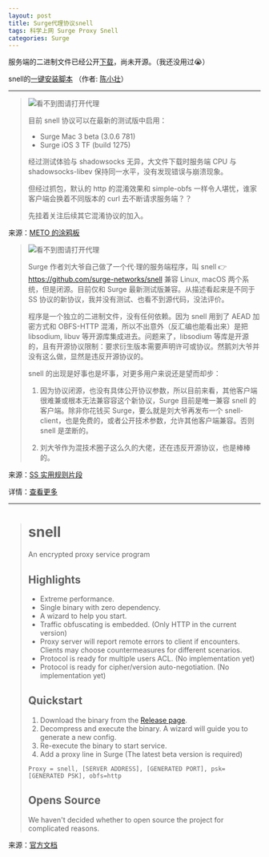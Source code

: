 ```yaml
---
layout: post
title: Surge代理协议snell
tags: 科学上网 Surge Proxy Snell
categories: Surge
---
```




服务端的二进制文件已经公开[下载](https://github.com/surge-networks/snell/releases)，尚未开源。（我还没用过😭）

snell的[一键安装脚本](https://github.com/primovist/snell.sh) （作者: [陈小壮](https://github.com/primovist)）

<!-- more -->

---

> ![看不到图请打开代理](https://cdn5.telesco.pe/file/cSsXdD2nVOkHKDlRZGT0cUS6mBEfX8t40Id5JIobYAd4blQGNpyGcgVX0khb8Rdc-YU8aAMBTrPIEyDWCa1ZE77XM2BiDcp2iViJcsQp-uChvpMn0C80gWCVmS50hqxwaUO5QRDwFamr7ud9JmWvi879VzHzLuAg27TTwVndstBpwIAR6W1lKJDuhxJfpETVzN31r607i0B5N1yMA7KxGMki3k9B9n-iKMDqZdGwXiC06T0Kjg4cg1vBmWSSAENySForch2gmHCwGy1uNDPEW2EQIguyqBTnQHbAWAhigelnFQavORe8uZuBUediiWwyOKKxYLy-EVH-1V3qmBzC1g.jpg)
>
> 目前 snell 协议可以在最新的测试版中启用：
>
> - Surge Mac 3 beta (3.0.6 781)
> - Surge iOS 3 TF (build 1275) 
>
> 经过测试体验与 shadowsocks 无异，大文件下载时服务端 CPU 与 shadowsocks-libev 保持同一水平，没有发现错误与崩溃现象。
>
> 但经过抓包，默认的 http 的混淆效果和 simple-obfs 一样令人堪忧，谁家客户端会换着不同版本的 curl 去不断请求服务端？？
>
> 先挂着关注后续其它混淆协议的加入。

来源：[METO 的涂鸦板](https://t.me/metooooo/1575)

> ![看不到图请打开代理](https://cdn5.telesco.pe/file/u7Vzjl724eo01YZMAeJvEQRhgzuegXsMMMBjG-KgEl1gXskMEOtR5MDiNJF7nvb5CsiDnXcY05ox3eeojeC2yIofdmrUvObSgb6j4y43P-FJnFe2yOcsewemjmcIDuRI1NrqHROntMhWxkvOuxn2jilnf57BfgjOm_hQ5rgthca2uDa7z405BTune267wcZoZ81wDJg39erIKsTqdtmYqTuABVUBqzxy76L20EkzGxPUehVESHAdPZc6pa1TXzn_9Ec42g779faNian_yK0r34sIjWmVHZhBuqHWo2-MJizwoFjgTSviJW39r3NZ3KKUe4oFedLBJP-j6dkX6I9M3g.jpg)
>
> Surge 作者刘大爷自己做了一个代·理的服务端程序，叫 snell 👉 https://github.com/surge-networks/snell 兼容 Linux, macOS 两个系统，但是闭源。目前仅和 Surge 最新测试版兼容。从描述看起来是不同于 SS 协议的新协议，我并没有测试、也看不到源代码，没法评价。
>
> 程序是一个独立的二进制文件，没有任何依赖。因为 snell 用到了 AEAD 加密方式和 OBFS-HTTP 混淆，所以不出意外（反汇编也能看出来）是把 libsodium, libuv 等开源库集成进去。问题来了，libsodium 等库是开源的，且有开源协议限制：要求衍生版本需要声明许可或协议。然鹅刘大爷并没有这么做，显然是违反开源协议的。
>
> snell 的出现是好事也是坏事，对更多用户来说还是望而却步：
>
> 1. 因为协议闭源，也没有具体公开协议参数，所以目前来看，其他客户端很难兼或根本无法兼容容这个新协议，Surge 目前是唯一兼容 snell 的客户端。除非你花钱买 Surge，要么就是刘大爷再发布一个 snell-client，也是免费的，或者公开技术参数，允许其他客户端兼容。否则 snell 是垄断的。
>
> 2. 刘大爷作为混技术圈子这么久的大佬，还在违反开源协议，也是棒棒的。

来源：[SS 实用规则片段](https://t.me/ssrule/198)

详情：[查看更多](https://github.com/surge-networks/snell/issues/6)

---

> # snell
>
> An encrypted proxy service program
>
> ## Highlights
>
> * Extreme performance.
> * Single binary with zero dependency.
> * A wizard to help you start.
> * Traffic obfuscating is embedded. (Only HTTP in the current version)
> * Proxy server will report remote errors to client if encounters. Clients may choose countermeasures for different scenarios.
> * Protocol is ready for multiple users ACL. (No implementation yet)
> * Protocol is ready for cipher/version auto-negotiation. (No implementation yet)
>
> ## Quickstart
>
> 1. Download the binary from the [Release page](https://github.com/surge-networks/snell/releases/latest).
> 2. Decompress and execute the binary. A wizard will guide you to generate a new config.
> 3. Re-execute the binary to start service.
> 4. Add a proxy line in Surge  (The latest beta version is required)
>
> `Proxy = snell, [SERVER ADDRESS], [GENERATED PORT], psk=[GENERATED PSK], obfs=http`
>
> ## Opens Source
>
> We haven't decided whether to open source the project for complicated reasons.

来源：[官方文档](https://github.com/surge-networks/snell)

 <div id="outerdiv" style="position:fixed;top:0;left:0;background:rgba(0,0,0,0.7);z-index:2;width:100%;height:100%;display:none;">
     <div id="innerdiv" style="position:absolute;">
         <img id="bigimg" style="border:5px solid #fff;" src="" />
     </div>
 </div>
  <script src="https://libs.baidu.com/jquery/2.0.0/jquery.min.js"></script>
 <script type="text/javascript">
    $("body").on('click','img',function(){  
        var _this = $(this);//将当前的img元素作为_this传入函数  
        imgShow("#outerdiv", "#innerdiv", "#bigimg", _this);  
    });
    function imgShow(outerdiv, innerdiv, bigimg, _this){  
        var src = _this.attr("src");//获取当前点击的pimg元素中的src属性  
        $(bigimg).attr("src", src);//设置#bigimg元素的src属性  
            /*获取当前点击图片的真实大小，并显示弹出层及大图*/  
        $("<img/>").attr("src", src).load(function(){  
            var windowW = $(window).width();//获取当前窗口宽度  
            var windowH = $(window).height();//获取当前窗口高度  
            var realWidth = this.width;//获取图片真实宽度  
            var realHeight = this.height;//获取图片真实高度  
            var imgWidth, imgHeight;  
            var scale = 0.8;//缩放尺寸，当图片真实宽度和高度大于窗口宽度和高度时进行缩放  

            if(realHeight>windowH*scale) {//判断图片高度  
                imgHeight = windowH*scale;//如大于窗口高度，图片高度进行缩放  
                imgWidth = imgHeight/realHeight*realWidth;//等比例缩放宽度  
                if(imgWidth>windowW*scale) {//如宽度扔大于窗口宽度  
                    imgWidth = windowW*scale;//再对宽度进行缩放  
                }  
            } else if(realWidth>windowW*scale) {//如图片高度合适，判断图片宽度  
                imgWidth = windowW*scale;//如大于窗口宽度，图片宽度进行缩放  
                            imgHeight = imgWidth/realWidth*realHeight;//等比例缩放高度  
            } else {//如果图片真实高度和宽度都符合要求，高宽不变  
                imgWidth = realWidth;  
                imgHeight = realHeight;  
            }  
                    $(bigimg).css("width",imgWidth);//以最终的宽度对图片缩放  
    
            var w = (windowW-imgWidth)/2;//计算图片与窗口左边距  
            var h = (windowH-imgHeight)/2;//计算图片与窗口上边距  
            $(innerdiv).css({"top":h, "left":w});//设置#innerdiv的top和left属性  
            $(outerdiv).fadeIn("fast");//淡入显示#outerdiv及.pimg  
        });  
        $(outerdiv).click(function(){//再次点击淡出消失弹出层  
            $(this).fadeOut("fast");  
        });  
    }  
 </script>